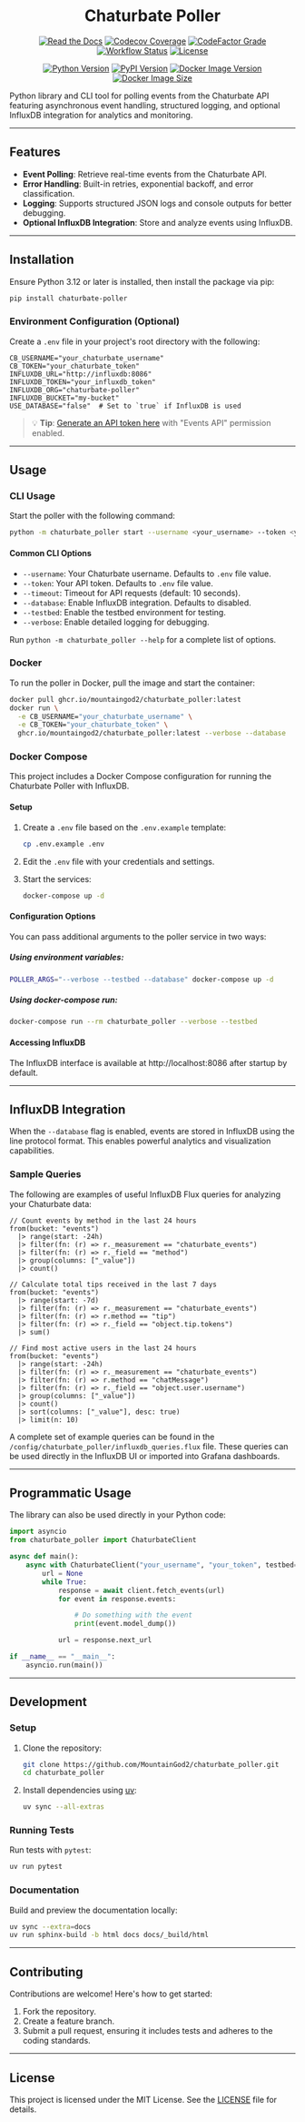 <div align="center">

# Chaturbate Poller

[![Read the Docs](https://img.shields.io/readthedocs/chaturbate-poller?link=https%3A%2F%2Fchaturbate-poller.readthedocs.io%2Fen%2Fstable%2F)](https://chaturbate-poller.readthedocs.io/en/stable/)
[![Codecov Coverage](https://img.shields.io/codecov/c/github/MountainGod2/chaturbate_poller/main?link=https%3A%2F%2Fapp.codecov.io%2Fgh%2FMountainGod2%2Fchaturbate_poller)](https://app.codecov.io/gh/MountainGod2/chaturbate_poller/)
[![CodeFactor Grade](https://img.shields.io/codefactor/grade/github/MountainGod2/chaturbate_poller?link=https%3A%2F%2Fwww.codefactor.io%2Frepository%2Fgithub%2Fmountaingod2%2Fchaturbate_poller)](https://www.codefactor.io/repository/github/mountaingod2/chaturbate_poller)
[![Workflow Status](https://img.shields.io/github/actions/workflow/status/MountainGod2/chaturbate_poller/cd.yml?branch=main&link=https%3A%2F%2Fgithub.com%2FMountainGod2%2Fchaturbate_poller%2Factions%2Fworkflows%2Fcd.yml)](https://github.com/MountainGod2/chaturbate_poller/actions/workflows/cd.yml/)
[![License](https://img.shields.io/pypi/l/chaturbate-poller?link=https%3A%2F%2Fgithub.com%2FMountainGod2%2Fchaturbate_poller)](https://github.com/MountainGod2/chaturbate_poller?tab=MIT-1-ov-file)

[![Python Version](https://img.shields.io/pypi/pyversions/chaturbate-poller?link=https%3A%2F%2Fwww.python.org%2Fdownloads%2F)](https://www.python.org/downloads/)
[![PyPI Version](https://img.shields.io/pypi/v/chaturbate-poller?link=https%3A%2F%2Fpypi.org%2Fproject%2Fchaturbate-poller%2F)](https://pypi.org/project/chaturbate-poller/)
[![Docker Image Version](https://img.shields.io/docker/v/mountaingod2/chaturbate_poller?sort=semver&label=docker&link=https%3A%2F%2Fhub.docker.com%2Fr%2Fmountaingod2%2Fchaturbate_poller)](https://hub.docker.com/r/mountaingod2/chaturbate_poller)
[![Docker Image Size](https://img.shields.io/docker/image-size/mountaingod2/chaturbate_poller?sort=semver&arch=amd64&link=https%3A%2F%2Fhub.docker.com%2Fr%2Fmountaingod2%2Fchaturbate_poller%2Ftags)](https://hub.docker.com/r/mountaingod2/chaturbate_poller)

</div>

Python library and CLI tool for polling events from the Chaturbate API featuring asynchronous event handling, structured logging, and optional InfluxDB integration for analytics and monitoring.

---

## Features

- **Event Polling**: Retrieve real-time events from the Chaturbate API.
- **Error Handling**: Built-in retries, exponential backoff, and error classification.
- **Logging**: Supports structured JSON logs and console outputs for better debugging.
- **Optional InfluxDB Integration**: Store and analyze events using InfluxDB.

---

## Installation

Ensure Python 3.12 or later is installed, then install the package via pip:

```bash
pip install chaturbate-poller
```

### Environment Configuration (Optional)

Create a `.env` file in your project's root directory with the following:

```text
CB_USERNAME="your_chaturbate_username"
CB_TOKEN="your_chaturbate_token"
INFLUXDB_URL="http://influxdb:8086"
INFLUXDB_TOKEN="your_influxdb_token"
INFLUXDB_ORG="chaturbate-poller"
INFLUXDB_BUCKET="my-bucket"
USE_DATABASE="false"  # Set to `true` if InfluxDB is used
```

> 💡 **Tip**: [Generate an API token here](https://chaturbate.com/statsapi/authtoken/) with "Events API" permission enabled.

---

## Usage

### CLI Usage

Start the poller with the following command:

```bash
python -m chaturbate_poller start --username <your_username> --token <your_token>
```

#### Common CLI Options

- `--username`: Your Chaturbate username. Defaults to `.env` file value.
- `--token`: Your API token. Defaults to `.env` file value.
- `--timeout`: Timeout for API requests (default: 10 seconds).
- `--database`: Enable InfluxDB integration. Defaults to disabled.
- `--testbed`: Enable the testbed environment for testing.
- `--verbose`: Enable detailed logging for debugging.

Run `python -m chaturbate_poller --help` for a complete list of options.

### Docker

To run the poller in Docker, pull the image and start the container:

```bash
docker pull ghcr.io/mountaingod2/chaturbate_poller:latest
docker run \
  -e CB_USERNAME="your_chaturbate_username" \
  -e CB_TOKEN="your_chaturbate_token" \
  ghcr.io/mountaingod2/chaturbate_poller:latest --verbose --database
```

### Docker Compose

This project includes a Docker Compose configuration for running the Chaturbate Poller with InfluxDB.

#### Setup

1. Create a `.env` file based on the `.env.example` template:

   ```bash
   cp .env.example .env
   ```

2. Edit the `.env` file with your credentials and settings.

3. Start the services:

   ```bash
   docker-compose up -d
   ```

#### Configuration Options

You can pass additional arguments to the poller service in two ways:

##### Using environment variables:

```bash
POLLER_ARGS="--verbose --testbed --database" docker-compose up -d
```

##### Using docker-compose run:

```bash
docker-compose run --rm chaturbate_poller --verbose --testbed
```

#### Accessing InfluxDB

The InfluxDB interface is available at http://localhost:8086 after startup by default.

---

## InfluxDB Integration

When the `--database` flag is enabled, events are stored in InfluxDB using the line protocol format. This enables powerful analytics and visualization capabilities.

### Sample Queries

The following are examples of useful InfluxDB Flux queries for analyzing your Chaturbate data:

```text
// Count events by method in the last 24 hours
from(bucket: "events")
  |> range(start: -24h)
  |> filter(fn: (r) => r._measurement == "chaturbate_events")
  |> filter(fn: (r) => r._field == "method")
  |> group(columns: ["_value"])
  |> count()

// Calculate total tips received in the last 7 days
from(bucket: "events")
  |> range(start: -7d)
  |> filter(fn: (r) => r._measurement == "chaturbate_events")
  |> filter(fn: (r) => r.method == "tip")
  |> filter(fn: (r) => r._field == "object.tip.tokens")
  |> sum()

// Find most active users in the last 24 hours
from(bucket: "events")
  |> range(start: -24h)
  |> filter(fn: (r) => r._measurement == "chaturbate_events")
  |> filter(fn: (r) => r.method == "chatMessage")
  |> filter(fn: (r) => r._field == "object.user.username")
  |> group(columns: ["_value"])
  |> count()
  |> sort(columns: ["_value"], desc: true)
  |> limit(n: 10)
```

A complete set of example queries can be found in the `/config/chaturbate_poller/influxdb_queries.flux` file. These queries can be used directly in the InfluxDB UI or imported into Grafana dashboards.

---

## Programmatic Usage

The library can also be used directly in your Python code:

```python
import asyncio
from chaturbate_poller import ChaturbateClient

async def main():
    async with ChaturbateClient("your_username", "your_token", testbed=False) as client:
        url = None
        while True:
            response = await client.fetch_events(url)
            for event in response.events:

                # Do something with the event
                print(event.model_dump())

            url = response.next_url

if __name__ == "__main__":
    asyncio.run(main())
```

---

## Development

### Setup

1. Clone the repository:

   ```bash
   git clone https://github.com/MountainGod2/chaturbate_poller.git
   cd chaturbate_poller
   ```

2. Install dependencies using [uv](https://docs.astral.sh/uv/):

   ```bash
   uv sync --all-extras
   ```

### Running Tests

Run tests with `pytest`:

```bash
uv run pytest
```

### Documentation

Build and preview the documentation locally:

```bash
uv sync --extra=docs
uv run sphinx-build -b html docs docs/_build/html
```

---

## Contributing

Contributions are welcome! Here's how to get started:

1. Fork the repository.
2. Create a feature branch.
3. Submit a pull request, ensuring it includes tests and adheres to the coding standards.

---

## License

This project is licensed under the MIT License. See the [LICENSE](LICENSE) file for details.
